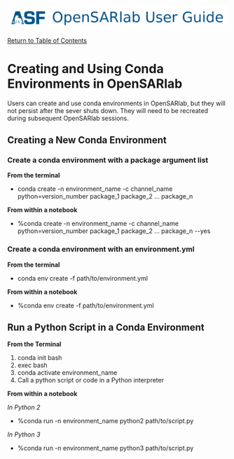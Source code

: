 [![OpenSARlab Header](../assets/OSL_user_guide_header.png)](../OpenSARlab_user_guide.md)

[Return to Table of Contents](../OpenSARlab_user_guide.md)

# Creating and Using Conda Environments in OpenSARlab

Users can create and use conda environments in OpenSARlab, but they will not persist after the sever shuts down. They will need to be recreated during subsequent OpenSARlab sessions.



## Creating a New Conda Environment

### Create a conda environment with a package argument list

**From the terminal**
- conda create -n environment_name -c channel_name python=version_number package_1 package_2 ... package_n

**From within a notebook**
- %conda create -n environment_name -c channel_name python=version_number package_1 package_2 ... package_n --yes

### Create a conda environment with an environment.yml

**From the terminal**

- conda env create -f path/to/environment.yml

**From within a notebook**

- %conda env create -f path/to/environment.yml

## Run a Python Script in a Conda Environment

**From the Terminal**
1. conda init bash
1. exec bash
1. conda activate environment_name
1. Call a python script or code in a Python interpreter

**From within a notebook**

*In Python 2*
- %conda run -n environment_name python2 path/to/script.py

*In Python 3*
- %conda run -n environment_name python3 path/to/script.py


